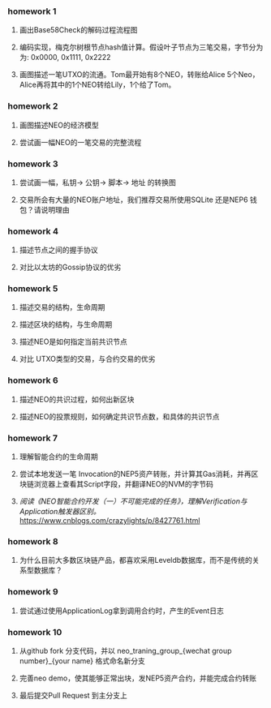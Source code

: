 
### homework 1


1. 画出Base58Check的解码过程流程图

2. 编码实现，梅克尔树根节点hash值计算。假设叶子节点为三笔交易，字节分为为: 0x0000, 0x1111, 0x2222

3. 画图描述一笔UTXO的流通。Tom最开始有8个NEO，转账给Alice 5个Neo，Alice再将其中的1个NEO转给Lily，1个给了Tom。



### homework 2



1. 画图描述NEO的经济模型

2. 尝试画一幅NEO的一笔交易的完整流程



### homework 3

1. 尝试画一幅，私钥-> 公钥-> 脚本-> 地址 的转换图

2. 交易所会有大量的NEO账户地址，我们推荐交易所使用SQLite 还是NEP6 钱包？请说明理由



### homework 4

1. 描述节点之间的握手协议

2. 对比以太坊的Gossip协议的优劣



### homework 5

1. 描述交易的结构，生命周期


2. 描述区块的结构，与生命周期


3. 描述NEO是如何指定当前共识节点

4. 对比 UTXO类型的交易，与合约交易的优劣



### homework 6

1. 描述NEO的共识过程，如何出新区块


2. 描述NEO的投票规则，如何确定共识节点数，和具体的共识节点


### homework 7

1. 理解智能合约的生命周期

2. 尝试本地发送一笔 Invocation的NEP5资产转账，并计算其Gas消耗，并再区块链浏览器上查看其Script字段，并翻译NEO的NVM的字节码

3. *阅读《NEO智能合约开发（一）不可能完成的任务》，理解Verification与Application触发器区别。* https://www.cnblogs.com/crazylights/p/8427761.html


### homework 8

1. 为什么目前大多数区块链产品，都喜欢采用Leveldb数据库，而不是传统的关系型数据库？



### homework 9

1. 尝试通过使用ApplicationLog拿到调用合约时，产生的Event日志


### homework 10


1. 从github fork 分支代码，并以 neo_traning_group_{wechat group number}_{your name} 格式命名新分支

2. 完善neo demo，使其能够正常出块，发NEP5资产合约，并能完成合约转账

3. 最后提交Pull Request 到主分支上



